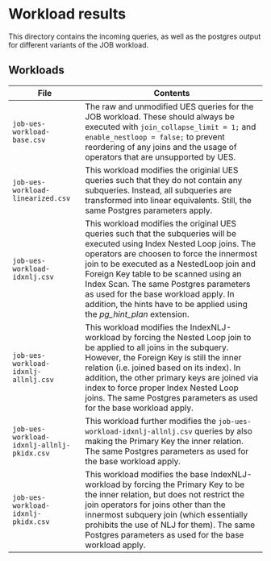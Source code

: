 # Workload results

This directory contains the incoming queries, as well as the postgres output for different variants of the JOB workload.

## Workloads

| File | Contents |
| ---- | -------- |
| `job-ues-workload-base.csv` | The raw and unmodified UES queries for the JOB workload. These should always be executed with `join_collapse_limit = 1;` and `enable_nestloop = false;` to prevent reordering of any joins and the usage of operators that are unsupported by UES. |
| `job-ues-workload-linearized.csv` | This workload modifies the originial UES queries such that they do not contain any subqueries. Instead, all subqueries are transformed into linear equivalents. Still, the same Postgres parameters apply. |
| `job-ues-workload-idxnlj.csv` | This workload modifies the original UES queries such that the subqueries will be executed using Index Nested Loop joins. The operators are choosen to force the innermost join to be executed as a NestedLoop join and Foreign Key table to be scanned using an Index Scan. The same Postgres parameters as used for the base workload apply. In addition, the hints have to be applied using the _pg\_hint\_plan_ extension.
| `job-ues-workload-idxnlj-allnlj.csv` | This workload modifies the IndexNLJ-workload by forcing the Nested Loop join to be applied to all joins in the subquery. However, the Foreign Key is still the inner relation (i.e. joined based on its index). In addition, the other primary keys are joined via index to force proper Index Nested Loop joins. The same Postgres parameters as used for the base workload apply. |
| `job-ues-workload-idxnlj-allnlj-pkidx.csv` | This workload further modifies the `job-ues-workload-idxnlj-allnlj.csv` queries by also making the Primary Key the inner relation. The same Postgres parameters as used for the base workload apply. |
| `job-ues-workload-idxnlj-pkidx.csv` | This workload modifies the base IndexNLJ-workload by forcing the Primary Key to be the inner relation, but does not restrict the join operators for joins other than the innermost subquery join (which essentially prohibits the use of NLJ for them). The same Postgres parameters as used for the base workload apply. |
